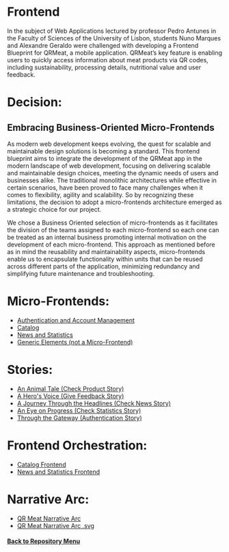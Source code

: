 # Frontend

In the subject of Web Applications lectured by professor Pedro Antunes in the Faculty of Sciences of the University of Lisbon, students Nuno Marques and Alexandre Geraldo were challenged with developing a Frontend Blueprint for QRMeat, a mobile application. QRMeat’s key feature is enabling users to quickly access  information about meat products via QR codes, including sustainability, processing details, nutritional value and user feedback.

# Decision:
## Embracing Business-Oriented Micro-Frontends


As modern web development keeps evolving, the quest for scalable and maintainable design solutions is becoming a standard. This frontend blueprint aims to integrate the development of the QRMeat app in the modern landscape of web development, focusing on delivering scalable and maintainable design choices, meeting the dynamic needs of users and businesses alike. The traditional monolithic architectures while effective in certain scenarios, have been proved to face many challenges when it comes to flexibility, agility and scalability. So by recognizing these limitations, the decision to adopt a micro-frontends architecture emerged as a strategic choice for our project.

We chose a Business Oriented selection of micro-frontends as it facilitates the division of the teams assigned to each micro-frontend so each one can be treated as an internal business promoting internal motivation on the development of each micro-frontend. This approach as mentioned before as in mind the reusability and maintainability aspects, micro-frontends enable us to encapsulate functionality within units that can be reused across different parts of the application, minimizing redundancy  and simplifying future maintenance and troubleshooting.


# Micro-Frontends:

  - [Authentication and Account Management](./micro-frontends/authentication.md)
  - [Catalog](./micro-frontends/catalog.md)
  - [News and Statistics](./micro-frontends/news.md)
  - [Generic Elements (not a Micro-Frontend)](./micro-frontends/generic_elements.md)


# Stories:
  - [An Animal Tale (Check Product Story)](./stories/check_product_story.md)
  - [A Hero's Voice (Give Feedback Story)](./stories/give_feedback_story.md)
  - [A Journey Through the Headlines (Check News Story)](./stories/check_news_story.md)
  - [An Eye on Progress (Check Statistics Story)](./stories/check_statistics_story.md)
  - [Through the Gateway (Authentication Story)](./stories/authentication_story.md)


# Frontend Orchestration:
  - [Catalog Frontend](./orquestration/catalog-orquestration.png)
  - [News and Statistics Frontend](./orquestration/news-statistics-orquestration.png)
  

# Narrative Arc:
  - [QR Meat Narrative Arc](narrative-arc.png)
  - [QR Meat Narrative Arc .svg](narrative-arc.svg)





  #### [Back to Repository Menu](../README.md)

